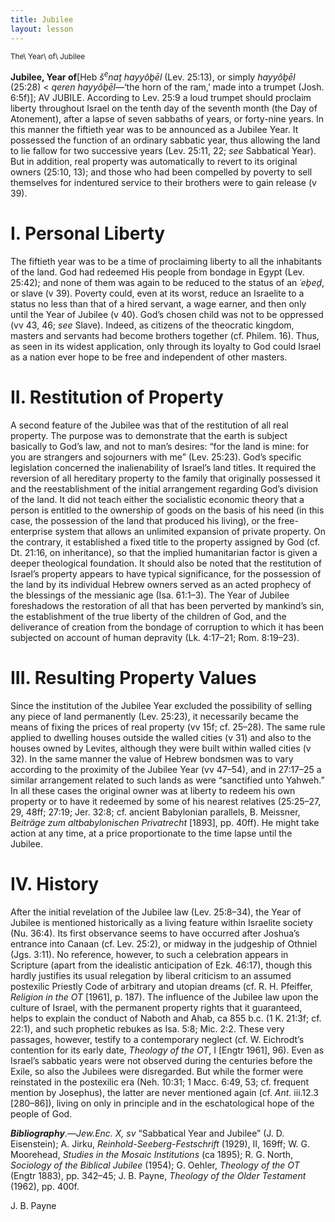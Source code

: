 ```yaml
---
title: Jubilee
layout: lesson
---
```



<sup>The\\ Year\\ of\\ Jubilee</sup>

**Jubilee, Year of**[Heb *š*<sup>*e*</sup>*naṯ hayyôḇēl* (Lev. 25:13),
or simply *hayyôḇēl* (25:28) \< *qeren hayyôḇēl*—‘the horn of the ram,’
made into a trumpet (Josh. 6:5f)]; AV JUBILE. According to Lev. 25:9 a
loud trumpet should proclaim liberty throughout Israel on the tenth day
of the seventh month (the Day of Atonement), after a lapse of seven
sabbaths of years, or forty-nine years. In this manner the fiftieth year
was to be announced as a Jubilee Year. It possessed the function of an
ordinary sabbatic year, thus allowing the land to lie fallow for two
successive years (Lev. 25:11, 22; *see* Sabbatical Year). But in
addition, real property was automatically to revert to its original
owners (25:10, 13); and those who had been compelled by poverty to sell
themselves for indentured service to their brothers were to gain release
(v 39).

I. Personal Liberty
===================

The fiftieth year was to be a time of proclaiming liberty to all the
inhabitants of the land. God had redeemed His people from bondage in
Egypt (Lev. 25:42); and none of them was again to be reduced to the
status of an *˓eḇeḏ*, or slave (v 39). Poverty could, even at its worst,
reduce an Israelite to a status no less than that of a hired servant, a
wage earner, and then only until the Year of Jubilee (v 40). God’s
chosen child was not to be oppressed (vv 43, 46; *see* Slave). Indeed,
as citizens of the theocratic kingdom, masters and servants had become
brothers together (cf. Philem. 16). Thus, as seen in its widest
application, only through its loyalty to God could Israel as a nation
ever hope to be free and independent of other masters.

II. Restitution of Property
===========================

A second feature of the Jubilee was that of the restitution of all real
property. The purpose was to demonstrate that the earth is subject
basically to God’s law, and not to man’s desires: “for the land is mine:
for you are strangers and sojourners with me” (Lev. 25:23). God’s
specific legislation concerned the inalienability of Israel’s land
titles. It required the reversion of all hereditary property to the
family that originally possessed it and the reestablishment of the
initial arrangement regarding God’s division of the land. It did not
teach either the socialistic economic theory that a person is entitled
to the ownership of goods on the basis of his need (in this case, the
possession of the land that produced his living), or the free-enterprise
system that allows an unlimited expansion of private property. On the
contrary, it established a fixed title to the property assigned by God
(cf. Dt. 21:16, on inheritance), so that the implied humanitarian factor
is given a deeper theological foundation. It should also be noted that
the restitution of Israel’s property appears to have typical
significance, for the possession of the land by its individual Hebrew
owners served as an acted prophecy of the blessings of the messianic age
(Isa. 61:1–3). The Year of Jubilee foreshadows the restoration of all
that has been perverted by mankind’s sin, the establishment of the true
liberty of the children of God, and the deliverance of creation from the
bondage of corruption to which it has been subjected on account of human
depravity (Lk. 4:17–21; Rom. 8:19–23).

III. Resulting Property Values
==============================

Since the institution of the Jubilee Year excluded the possibility of
selling any piece of land permanently (Lev. 25:23), it necessarily
became the means of fixing the prices of real property (vv 15f; cf.
25–28). The same rule applied to dwelling houses outside the walled
cities (v 31) and also to the houses owned by Levites, although they
were built within walled cities (v 32). In the same manner the value of
Hebrew bondsmen was to vary according to the proximity of the Jubilee
Year (vv 47–54), and in 27:17–25 a similar arrangement related to such
lands as were “sanctified unto Yahweh.” In all these cases the original
owner was at liberty to redeem his own property or to have it redeemed
by some of his nearest relatives (25:25–27, 29, 48ff; 27:19; Jer. 32:8;
cf. ancient Babylonian parallels, B. Meissner, *Beiträge zum
altbabylonischen Privatrecht* [1893], pp. 40ff). He might take action at
any time, at a price proportionate to the time lapse until the Jubilee.

IV. History
===========

After the initial revelation of the Jubilee law (Lev. 25:8–34), the Year
of Jubilee is mentioned historically as a living feature within
Israelite society (Nu. 36:4). Its first observance seems to have
occurred after Joshua’s entrance into Canaan (cf. Lev. 25:2), or midway
in the judgeship of Othniel (Jgs. 3:11). No reference, however, to such
a celebration appears in Scripture (apart from the idealistic
anticipation of Ezk. 46:17), though this hardly justifies its usual
relegation by liberal criticism to an assumed postexilic Priestly Code
of arbitrary and utopian dreams (cf. R. H. Pfeiffer, *Religion in the
OT* [1961], p. 187). The influence of the Jubilee law upon the culture
of Israel, with the permanent property rights that it guaranteed, helps
to explain the conduct of Naboth and Ahab, ca 855 b.c. (1 K. 21:3f; cf.
22:1), and such prophetic rebukes as Isa. 5:8; Mic. 2:2. These very
passages, however, testify to a contemporary neglect (cf. W. Eichrodt’s
contention for its early date, *Theology of the OT*, I [Engtr 1961],
96). Even as Israel’s sabbatic years were not observed during the
centuries before the Exile, so also the Jubilees were disregarded. But
while the former were reinstated in the postexilic era (Neh. 10:31; 1
Macc. 6:49, 53; cf. frequent mention by Josephus), the latter are never
mentioned again (cf. *Ant.* iii.12.3 [280–86]), living on only in
principle and in the eschatological hope of the people of God.

***Bibliography***.—*Jew.Enc. X, sv* “Sabbatical Year and Jubilee” (J.
D. Eisenstein); A. Jirku, *Reinhold-Seeberg-Festschrift* (1929), II,
169ff; W. G. Moorehead, *Studies in the Mosaic Institutions* (ca 1895);
R. G. North, *Sociology of the Biblical Jubilee* (1954); G. Oehler,
*Theology of the OT* (Engtr 1883), pp. 342–45; J. B. Payne, *Theology of
the Older Testament* (1962), pp. 400f.

J. B. Payne


